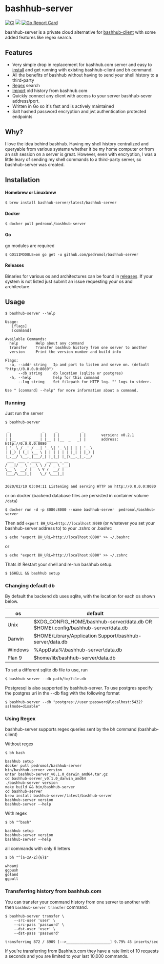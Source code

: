 # bashhub-server
[![CI](https://github.com/pedromol/bashhub-server/actions/workflows/tests.yml/badge.svg)](https://github.com/pedromol/bashhub-server/actions/workflows/tests.yml) <img src="https://img.shields.io/docker/pulls/pedromol/bashhub-server.svg">
[![Go Report Card](https://goreportcard.com/badge/github.com/pedromol/bashhub-server)](https://goreportcard.com/report/github.com/pedromol/bashhub-server) 

bashhub-server is a private cloud alternative for  [bashhub-client](https://github.com/rcaloras/bashhub-client) with some
added features like regex search.
 
## Features 

- Very simple drop in replacement for bashhub.com server and easy to [install](https://github.com/pedromol/bashhub-server#installation) and get running with existing bashhub-client and bh command.
- All the benefits of bashhub without having to send your shell history to a third-party
- [Regex](https://github.com/pedromol/bashhub-server#using-regex) search
- [Import](https://github.com/pedromol/bashhub-server#transferring-history-from-bashhubcom) old history from bashhub.com
- Quickly connect any client with  access to your server bashhub-sever address/port.
- Written in Go so it's fast and is actively maintained
- Salt hashed password encryption and jwt authentication protected endpoints

## Why? 
I love the idea behind bashhub. Having my shell history centralized and queryable from various systems whether it 
be my home computer or from an ssh session on a server is great. However, even with encryption, 
I was a little leary of sending my shell commands to a third-party server, so bashhub-server was created.


## Installation

#### Homebrew or Linuxbrew
```
$ brew install bashhub-server/latest/bashhub-server
```
#### Docker 
```
$ docker pull pedromol/bashhub-server
```
#### Go
go modules are required 
```
$ GO111MODULE=on go get -u github.com/pedromol/bashhub-server
```
#### Releases 
Binaries for various os and architectures can be found in [releases](https://github.com/pedromol/bashhub-server/releases).
If your system is not listed just submit an issue requesting your os and architecture.

## Usage 
```
$ bashhub-server --help

Usage:
   [flags]
   [command]

Available Commands:
  help        Help about any command
  transfer    Transfer bashhub history from one server to another
  version     Print the version number and build info

Flags:
  -a, --addr string   Ip and port to listen and serve on. (default "http://0.0.0.0:8080")
      --db string     db location (sqlite or postgres)
  -h, --help          help for this command
      --log string    Set filepath for HTTP log. "" logs to stderr.

Use " [command] --help" for more information about a command.

```
### Running
Just run the server 

```
$ bashhub-server

 _               _     _           _
| |             | |   | |         | |		version: v0.2.1
| |__   __ _ ___| |__ | |__  _   _| |		address: http://0.0.0.0:8080
| '_ \ / _' / __| '_ \| '_ \| | | | '_ \
| |_) | (_| \__ \ | | | | | | |_| | |_) |
|_.__/ \__,_|___/_| |_|_| |_|\__,_|_.__/
 ___  ___ _ ____   _____ _ __
/ __|/ _ \ '__\ \ / / _ \ '__|
\__ \  __/ |   \ V /  __/ |
|___/\___|_|    \_/ \___|_|


2020/02/10 03:04:11 Listening and serving HTTP on http://0.0.0.0:8080
```
or on docker (backend database files are persisted in container volume `/data`)

```
$ docker run -d -p 8080:8080 --name bashhub-server  pedromol/bashhub-server 
```
Then add ```export BH_URL=http://localhost:8080``` (or whatever you set your bashhub-server address to) to your .zshrc or .bashrc 
```
$ echo "export BH_URL=http://localhost:8080" >> ~/.bashrc
```
or 
```
$ echo "export BH_URL=http://localhost:8080" >> ~/.zshrc
```
Thats it! Restart your shell and re-run bashhub setup.
```
$ $SHELL && bashhub setup
```

### Changing default db
By default the backend db uses sqlite, with the location for each os shown below.


| os      | default                                                                          |
|---------|----------------------------------------------------------------------------------|
| Unix    | $XDG_CONFIG_HOME/bashhub-server/data.db OR  $HOME/.config/bashhub-server/data.db |
| Darwin  | $HOME/Library/Application Support/bashhub-server/data.db                         |
| Windows | %AppData%\bashhub-server\data.db                                                 |
| Plan 9  | $home/lib/bashhub-server/data.db                                                 |


To set a different sqlite db file to use, run
```
$ bashhub-server --db path/to/file.db
```
Postgresql is also supported by bashhub-server. To use postgres specify the postgres uri in the --db flag with the
following format
```
$ bashhub-server --db "postgres://user:password@localhost:5432?sslmode=disable"
```

### Using Regex
bashhub-server supports regex queries sent by the bh command (bashhub-client)

Without regex
```
$ bh bash

bashhub setup
docker pull pedromol/bashhub-server
bin/bashhub-server version
untar bashhub-server_v0.1.0_darwin_amd64.tar.gz
cd bashhub-server_v0.1.0_darwin_amd64
./bashhub-server version
make build && bin/bashhub-server
cd bashhub-server
brew install bashhub-server/latest/bashhub-server
bashhub-server version
bashhub-server --help
```
With regex
```
$ bh "^bash"

bashhub setup
bashhub-server version
bashhub-server --help
```
all commands with only 6 letters

```
$ bh "^[a-zA-Z]{6}$"

whoami
ggpush
goland
ggpull
```

### Transferring history from bashhub.com

You can transfer your command history from one server to another with then ```bashhub-server transfer``` 
command.

```
$ bashhub-server transfer \
    --src-user 'user' \
    --src-pass 'password' \
    --dst-user 'user' \
    --dst-pass 'password' 

transferring 872 / 8909 [-->____________________] 9.79% 45 inserts/sec
```

 If you're transferring from Bashhub.com they have a rate limit of 10 requests a seconds and you are limited to your last 10,000 commands.







 
